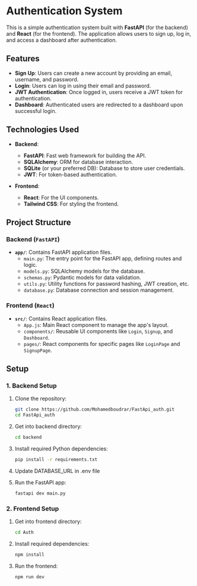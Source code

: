 # Authentication System

This is a simple authentication system built with **FastAPI** (for the backend) and **React** (for the frontend). The application allows users to sign up, log in, and access a dashboard after authentication.

## Features
- **Sign Up**: Users can create a new account by providing an email, username, and password.
- **Login**: Users can log in using their email and password.
- **JWT Authentication**: Once logged in, users receive a JWT token for authentication.
- **Dashboard**: Authenticated users are redirected to a dashboard upon successful login.

## Technologies Used
- **Backend**: 
  - **FastAPI**: Fast web framework for building the API.
  - **SQLAlchemy**: ORM for database interaction.
  - **SQLite** (or your preferred DB): Database to store user credentials.
  - **JWT**: For token-based authentication.
  
- **Frontend**:
  - **React**: For the UI components.
  - **Tailwind CSS**: For styling the frontend.

## Project Structure

### Backend (`FastAPI`)
- **`app/`**: Contains FastAPI application files.
  - `main.py`: The entry point for the FastAPI app, defining routes and logic.
  - `models.py`: SQLAlchemy models for the database.
  - `schemas.py`: Pydantic models for data validation.
  - `utils.py`: Utility functions for password hashing, JWT creation, etc.
  - `database.py`: Database connection and session management.

### Frontend (`React`)
- **`src/`**: Contains React application files.
  - `App.js`: Main React component to manage the app's layout.
  - `components/`: Reusable UI components like `Login`, `Signup`, and `Dashboard`.
  - `pages/`: React components for specific pages like `LoginPage` and `SignupPage`.
 

## Setup

### 1. Backend Setup

1. Clone the repository:

   ```bash
   git clone https://github.com/Mohamedboudrar/FastApi_auth.git
   cd FastApi_auth

2. Get into backend directory:
    ```bash
    cd backend
2. Install required Python dependencies:

    ```bash
    pip install -r requirements.txt

3. Update DATABASE_URL in .env file 

4. Run the FastAPI app:

    ```bash
    fastapi dev main.py

### 2. Frontend Setup

1. Get into frontend directory:
    ```bash
    cd Auth
2. Install required dependencies:
    ```bash
    npm install
3. Run the frontend:
    ```bash
    npm run dev
